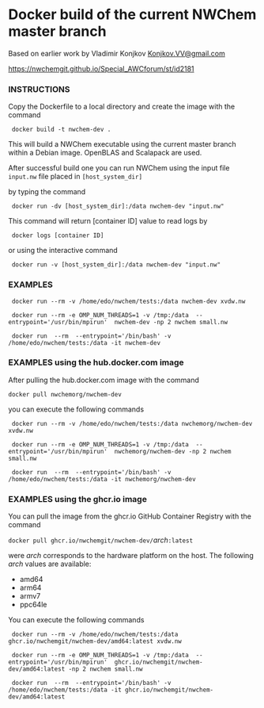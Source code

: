 Docker build of the current NWChem master branch
========================================


Based on earlier work by Vladimir Konjkov Konjkov.VV@gmail.com

https://nwchemgit.github.io/Special_AWCforum/st/id2181

### INSTRUCTIONS

Copy the Dockerfile to a local directory and create the image with the command
```
 docker build -t nwchem-dev .
```
This will build a NWChem executable using the current master branch within a Debian image. OpenBLAS and Scalapack are used.


After successful build one you can run NWChem using the input file `input.nw` file placed in `[host_system_dir]`

by typing the command
```
 docker run -dv [host_system_dir]:/data nwchem-dev "input.nw"
```
This command will return [container ID] value to read logs by
```
 docker logs [container ID]
``` 
 or using the interactive command
``` 
 docker run -v [host_system_dir]:/data nwchem-dev "input.nw"
``` 

 
### EXAMPLES
 
```
 docker run --rm -v /home/edo/nwchem/tests:/data nwchem-dev xvdw.nw
```
 
``` 
 docker run --rm -e OMP_NUM_THREADS=1 -v /tmp:/data  --entrypoint='/usr/bin/mpirun'  nwchem-dev -np 2 nwchem small.nw
```
 
``` 
 docker run  --rm  --entrypoint='/bin/bash' -v /home/edo/nwchem/tests:/data -it nwchem-dev
```
 
### EXAMPLES using the hub.docker.com image

After pulling the hub.docker.com image with the command
```
docker pull nwchemorg/nwchem-dev
```
you can execute the following commands

```
 docker run --rm -v /home/edo/nwchem/tests:/data nwchemorg/nwchem-dev xvdw.nw
```
 
``` 
 docker run --rm -e OMP_NUM_THREADS=1 -v /tmp:/data  --entrypoint='/usr/bin/mpirun'  nwchemorg/nwchem-dev -np 2 nwchem small.nw
```
 
``` 
 docker run  --rm  --entrypoint='/bin/bash' -v /home/edo/nwchem/tests:/data -it nwchemorg/nwchem-dev
```

### EXAMPLES using the ghcr.io image

You can pull the image from the ghcr.io GitHub Container Registry with the command  
  
`docker pull ghcr.io/nwchemgit/nwchem-dev/`*arch*`:latest`
  
were *arch* corresponds to the hardware platform on the host. The following *arch* values are available: 
* amd64
* arm64
* armv7
* ppc64le

You can execute the following commands

```
 docker run --rm -v /home/edo/nwchem/tests:/data ghcr.io/nwchemgit/nwchem-dev/amd64:latest xvdw.nw
```
 
``` 
 docker run --rm -e OMP_NUM_THREADS=1 -v /tmp:/data  --entrypoint='/usr/bin/mpirun'  ghcr.io/nwchemgit/nwchem-dev/amd64:latest -np 2 nwchem small.nw
```
 
``` 
 docker run  --rm  --entrypoint='/bin/bash' -v /home/edo/nwchem/tests:/data -it ghcr.io/nwchemgit/nwchem-dev/amd64:latest
```
